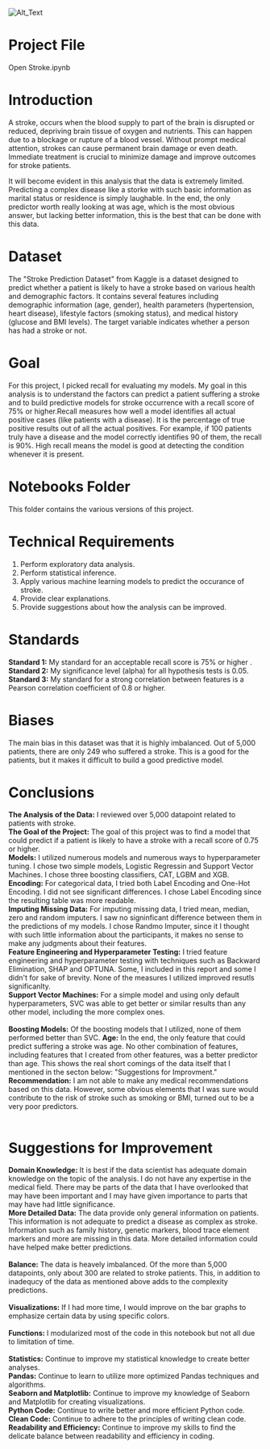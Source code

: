 ![Alt_Text](https://github.com/KevinNourian/Stroke/tree/main/Image)
# Project File
Open Stroke.ipynb

# Introduction
A stroke, occurs when the blood supply to part of the brain is disrupted or reduced, depriving brain tissue of oxygen and nutrients. This can happen due to a blockage or rupture of a blood vessel. Without prompt medical attention, strokes can cause permanent brain damage or even death. Immediate treatment is crucial to minimize damage and improve outcomes for stroke patients.

It will become evident in this analysis that the data is extremely limited. Predicting a complex disease like a storke with such basic information as marital status or residence is simply laughable. In the end, the only predictor worth really looking at was age, which is the most obvious answer, but lacking better information, this is the best that can be done with this data.

# Dataset
The "Stroke Prediction Dataset" from Kaggle is a dataset designed to predict whether a patient is likely to have a stroke based on various health and demographic factors. It contains several features including demographic information (age, gender), health parameters (hypertension, heart disease), lifestyle factors (smoking status), and medical history  (glucose and BMI levels). The target variable indicates whether a person has had a stroke or not.


# Goal
For this project, I picked recall for evaluating my models. My goal in this analysis is to understand the factors can predict a patient suffering a stroke and to build predictive models for stroke occurrence with a recall score of 75% or higher.Recall measures how well a model identifies all actual positive cases (like patients with a disease). It is the percentage of true positive results out of all the actual positives. For example, if 100 patients truly have a disease and the model correctly identifies 90 of them, the recall is 90%. High recall means the model is good at detecting the condition whenever it is present. 


# Notebooks Folder
This folder contains the various versions of this project. 


# Technical Requirements
1. Perform exploratory data analysis. 
2. Perform statistical inference. 
3. Apply various machine learning models to predict the occurance of stroke. 
4. Provide clear explanations. 
5. Provide suggestions about how the analysis can be improved.


# Standards
**Standard 1:** My standard for an acceptable recall score is 75% or higher .<BR>
**Standard 2:** My significance level (alpha) for all hypothesis tests is 0.05. <BR>
**Standard 3:** My standard for a strong correlation between features is a Pearson correlation coefficient of 0.8 or higher. <BR> 

# Biases
The main bias in this dataset was that it is highly imbalanced. Out of 5,000 patients, there are only 249 who suffered a stroke. This is a good for the patients, but it makes it difficult to build a good predictive model. 

# Conclusions
**The Analysis of the Data:** I reviewed over 5,000 datapoint related to patients with stroke. <br> 
**The Goal of the Project:** The goal of this project was to find a model that could predict if a patient is likely to have a stroke with a recall score of 0.75 or higher.<br>
**Models:** I utilized numerous models and numerous ways to hyperparameter tuning.  I chose two simple models, Logistic Regressin and Support Vector Machines. I chose three boosting classifiers, CAT, LGBM and XGB.<br>
**Encoding:** For categorical data, I tried both Label Encoding and One-Hot Encoding. I did not see significant differences. I chose Label Encoding since the resulting table was more readable.  <br>
**Imputing Missing Data:** For imputing missing data, I tried mean, median, zero and random imputers. I saw no signinficant difference between them in the predictions of my models. I chose Randmo Imputer, since it I thought with such little information about the participants, it makes no sense to make any judgments about their features.  <br>
**Feature Engineering and Hyperparameter Testing:** I tried feature engineering and hyperparameter testing with techniques such as Backward Elimination, SHAP and OPTUNA. Some, I included in this report and some I didn't for sake of brevity. None of the measures I utilized improved resutls significanlty.<br> 
**Support Vector Machines:** For a simple model and using only default hyperparameters, SVC was able to get better or similar results than any other model, including the more complex ones.<br>  
**Boosting Models:** Of the boosting models that I utilized, none of them performed better than SVC.
**Age:** In the end, the only feature that could predict suffering a stroke was age. No other combination of features, including features that I created from other features, was a better predictor than age. This shows the real short comings of the data itself that I mentioned in the secton below: "Suggestions for Improvment."
**Recommendation:** I am not able to make any medical recommendations based on this data. However, some obvious elements that I was sure would contribute to the risk of stroke such as smoking or BMI, turned out to be a very poor predictors. <br> <br>

# Suggestions for Improvement
**Domain Knowledge:** It is best if the data scientist has adequate domain knowledge on the topic of the analysis. I do not have any expertise in the medical field. There may be parts of the data that I have overlooked that may have been important and I may have given importance to parts that may have had little significance. <br>
**More Detailed Data:** The data provide only general information on patients. This information is not adequate to predict a disease as complex as stroke. Information such as family history, genetic markers, blood trace element markers and more are missing in this data. More detailed information could have helped make better predictions. <br>  
**Balance:** The data is heavely imbalanced. Of the more than 5,000 datapoints, only about 300 are related to stroke patients. This, in addition to inadequcy of the data as mentioned above adds to the complexity predictions.  <br>  
**Visualizations:** If I had more time, I would improve on the bar graphs to emphasize certain data by using specific colors.  <br>  
**Functions:** I modularized most of the code in this notebook but not all due to limitation of time.  <br>  
**Statistics:** Continue to improve my statistical knowledge to create better analyses.<br>
**Pandas:** Continue to learn to utilize more optimized Pandas techniques and algorithms.<br>
**Seaborn and Matplotlib:** Continue to improve my knowledge of Seaborn and Matplotlib for creating visualizations. <br>
**Python Code:** Continue to write better and more efficient Python code. <br>
**Clean Code:** Continue to adhere to the principles of writing clean code. <br>
**Readability and Efficiency:** Continue to improve my skills to find the delicate balance between readability and efficiency in coding.<br>